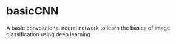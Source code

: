 # basicCNN
A basic convolutional neural network to learn the basics of image classification using deep learning
